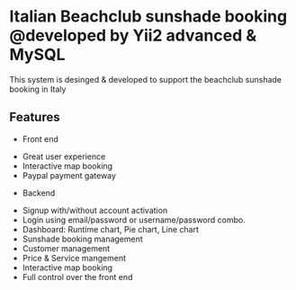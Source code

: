 
Italian Beachclub sunshade booking @developed by Yii2 advanced & MySQL 
======================
 
This system is desinged & developed to support the beachclub sunshade booking in Italy

Features
-------------------

- Front end
* Great user experience 
* Interactive map booking
* Paypal payment gateway

- Backend
* Signup with/without account activation
* Login using email/password or username/password combo.
* Dashboard: Runtime chart, Pie chart, Line chart
* Sunshade booking management
* Customer management
* Price & Service mangement
* Interactive map booking
* Full control over the front end

